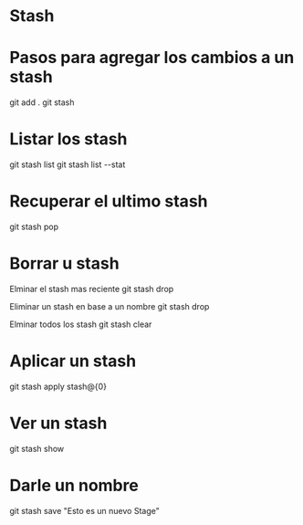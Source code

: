 # Stash

# Pasos para agregar los cambios a un stash

git add .
git stash

# Listar los stash

git stash list
git stash list --stat

# Recuperar el ultimo stash

git stash pop

# Borrar u stash

Elminar el stash mas reciente
git stash drop

Eliminar un stash en base a un nombre
git stash drop <nombre>

Elminar todos los stash
git stash clear

# Aplicar un stash

git stash apply stash@{0}

# Ver un stash
git stash show <nombre>

# Darle un nombre
git stash save "Esto es un nuevo Stage"